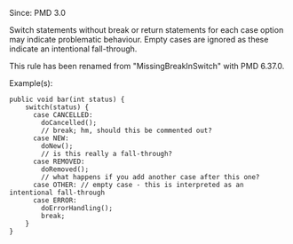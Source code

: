 Since: PMD 3.0

Switch statements without break or return statements for each case option
may indicate problematic behaviour. Empty cases are ignored as these indicate an intentional fall-through.

This rule has been renamed from &quot;MissingBreakInSwitch&quot; with PMD 6.37.0.

Example(s):
```
public void bar(int status) {
    switch(status) {
      case CANCELLED:
        doCancelled();
        // break; hm, should this be commented out?
      case NEW:
        doNew();
        // is this really a fall-through?
      case REMOVED:
        doRemoved();
        // what happens if you add another case after this one?
      case OTHER: // empty case - this is interpreted as an intentional fall-through
      case ERROR:
        doErrorHandling();
        break;
    }
}
```
